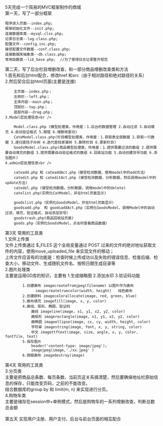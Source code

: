 5天完成一个简易的MVC框架制作的商城<br />
第一天，写了一部分框架<br />

	程序进入页面--index.php; 
	框架初始化文件--init.php; 
	连接数据库类--mysql.clss.php; 
	记录日志类--log.class.php; 
	配置文件--config.inc.php;
	接受配置文件数据--conf.class.php;
	连接数据库抽象类--db.class.php;
	常用函数类--lib_base.php;  //为了使得日志记录整齐规范
第二天，写了后台栏目增删改查，和一部分商品增删改查类和方法<br />
	1.首先和后台html配合，修改href 和src（由于相对路径和绝对路径的关系）<br />
	2.然后契合后台html页面(主要是连接)<br />
	
		主页面--index.php；
		左侧栏--left.php； 
		主体内容--main.php；
		顶部栏--top.php；
		底部内容--drag.php；
	3.Model层处理信息<br />
	
		Model.class.php (模型处理类，作用是：1.后台的数据管理 2.自动过滤 3.自动填充 4.自动验证格式 5.报错 6.增删改查功)
		CateModel.class.php(栏目模型处理类，作用是：1.获取表全部数据 2.获取一行数据 3.递归查找子孙树 4.迭代查找家谱树 5.删除栏目 6.更新栏目)
		GoodsModel.class.php(商品模型处理类，作用是：1.提供需要过滤的数组 2.提供需要自动填充的数组 3.提供需要自动验证格式的数组 4.回收站功能 5.自动创建货号功能 6.添加图片)
	4.admin层处理信息<br />
	
		cateadd.php 和 cateaddAct.php（接受检测数据，使用model中的add方法）
		catedit.php 和 cateditAct.php (接受检测数据，分析数据，然后调用model中的update方法)
		catedel.php (接受检测数据，分析数据，调用model中的delete)
		catelist.php(实例化CatModel，并在html页面显示)

		goodslist.php（实例化GoodsModel，并在html页面显示）
		goodsadd.php  和 goodsaddAct.php（实例化GoodsModel，调用Model中的自动过滤，填充，验证格式、自动添加货号）
		goodstrash.php(商品回收站页面)
		goods.php（实例化GoodsModel，点击时查看商品数据）
第3天 常用的工具类 <br />
	1.文件上传类<br />
		文件上传类通过 $_FILES 这个全局变量通过 POST 过来的文件的绝对地址获取文件的内容，使用move_uploaded_file 来实现文件的移动；<br />
		上传文件应该有的功能是：检查时候上传成功以及失败的错误信息、检查后缀、检查大小、移动文件、生成随机文件名、按照日期生成目录等<br />
	2.图片处理类 <br />
		主要是运用GD库的知识，主要有 1.生成缩略图 2.添加水印 3.验证码功能<br />
		
			1.创建画布 imagecreatefromjpeg(filename) 以图片作为画布
				  imagecreatetruecolor(width, height)	纯色画布
			2.创建颜料 imagecolorallocate(image, red, green, blue)
			3.画布填充 imagefill(image, x, y, color)
			4.画线、矩形、椭圆、验证码
				画线 imageline(image, x1, y1, x2, y2, color)
				画矩形 imagerectangle(image, x1, y1, x2, y2, color)
				画椭圆 imageellipse(image, cx, cy, width, height, color)
				字符串 imagestring(image, font, x, y, string, color)
				中文 imagettftext(image, size, angle, x, y, color, fontfile, text)
			5.保存图片 
				header('content-type: image/jpeg');
				imagejpeg(image,'./xx.jpeg' )
			6.销毁画布 imagedestroy(image)
第4天 常用的工具类<br />
	3.分页类<br />
		主要是把商品总条数、每页条数、当前页这关系搞清楚，然后要确保地址栏原始信息的保存，只能改变页码，之前的不能改变。<br />
		结合数据库的group by 和 limit(m, n) 来实现进行分页。<br />
	4.购物车类<br />
		主要是储存在session中+单例模式，然后是购物车的一系列增删改查，判断总数总金额<br />
<br />
第五天 实现用户注册、用户支付、后台与前台页面的相互配合<br />
	


